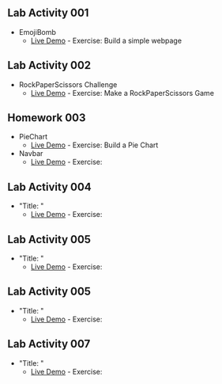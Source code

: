 ## Lab Activity 001
*  EmojiBomb
    - [Live Demo](https://emojibombstories.netlify.com/) -  Exercise: Build a simple webpage
## Lab Activity 002
*  RockPaperScissors Challenge
    - [Live Demo](https://rockpaperscissorschallenge.netlify.com/) -  Exercise: Make a RockPaperScissors Game
## Homework 003
*  PieChart
    - [Live Demo]() -  Exercise: Build a Pie Chart
*  Navbar
    - [Live Demo]() -  Exercise: 
## Lab Activity 004
*  "Title: "
    - [Live Demo]() -  Exercise: 
## Lab Activity 005
*  "Title: "
    - [Live Demo]() -  Exercise: 
## Lab Activity 005
*  "Title: "
    - [Live Demo]() -  Exercise: 
## Lab Activity 007
*  "Title: "
    - [Live Demo]() -  Exercise: 
